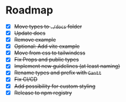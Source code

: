 # Roadmap

- [x] ~~Move types to `./docs` folder~~
- [x] ~~Update docs~~
- [x] ~~Remove example~~
- [x] ~~Optional: Add vite example~~
- [x] ~~Move from css to tailwindcss~~
- [x] ~~Fix Props and public types~~
- [x] ~~Implement new guidelines (at least naming)~~
- [x] ~~Rename types and prefix with `Gantt`~~
- [x] ~~Fix CI/CD~~
- [x] ~~Add possibility for custom styling~~
- [x] ~~Release to npm registry~~
